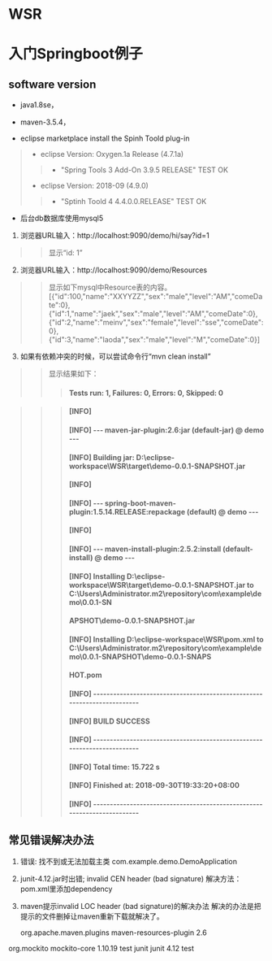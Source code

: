 # WSR
# 入门Springboot例子

## software version 
* java1.8se， 
* maven-3.5.4，

* eclipse marketplace install the Spinh Toold plug-in 
> + eclipse Version: Oxygen.1a Release (4.7.1a) 
> > - "Spring Tools 3 Add-On 3.9.5 RELEASE"         TEST OK
> + eclipse Version: 2018-09 (4.9.0)    
> > - "Sptinh Toold 4 4.4.0.0.RELEASE"               TEST OK
* 后台db数据库使用mysql5


1. 浏览器URL输入：http://localhost:9090/demo/hi/say?id=1
>> 显示“id: 1”

2. 浏览器URL输入：http://localhost:9090/demo/Resources
>> 显示如下mysql中Resource表的内容。
>> [{"id":100,"name":"XXYYZZ","sex":"male","level":"AM","comeDate":0},{"id":1,"name":"jaek","sex":"male","level":"AM","comeDate":0},{"id":2,"name":"meinv","sex":"female","level":"sse","comeDate":0},{"id":3,"name":"laoda","sex":"male","level":"M","comeDate":0}]

3. 如果有依赖冲突的时候，可以尝试命令行“mvn clean install”
>> 显示结果如下：
>>> #### Tests run: 1, Failures: 0, Errors: 0, Skipped: 0

>>> #### [INFO]
>>> #### [INFO] --- maven-jar-plugin:2.6:jar (default-jar) @ demo ---
>>> #### [INFO] Building jar: D:\eclipse-workspace\WSR\target\demo-0.0.1-SNAPSHOT.jar
>>> #### [INFO]
>>> #### [INFO] --- spring-boot-maven-plugin:1.5.14.RELEASE:repackage (default) @ demo ---
>>> #### [INFO]
>>> #### [INFO] --- maven-install-plugin:2.5.2:install (default-install) @ demo ---
>>> #### [INFO] Installing D:\eclipse-workspace\WSR\target\demo-0.0.1-SNAPSHOT.jar to C:\Users\Administrator\.m2\repository\com\example\demo\0.0.1-SN
>>> #### APSHOT\demo-0.0.1-SNAPSHOT.jar
>>> #### [INFO] Installing D:\eclipse-workspace\WSR\pom.xml to C:\Users\Administrator\.m2\repository\com\example\demo\0.0.1-SNAPSHOT\demo-0.0.1-SNAPS
>>> #### HOT.pom
>>> #### [INFO] ------------------------------------------------------------------------
>>> #### [INFO] BUILD SUCCESS
>>> #### [INFO] ------------------------------------------------------------------------
>>> #### [INFO] Total time: 15.722 s
>>> #### [INFO] Finished at: 2018-09-30T19:33:20+08:00
>>> #### [INFO] ------------------------------------------------------------------------

## 常见错误解决办法
1. 错误: 找不到或无法加载主类 com.example.demo.DemoApplication

2. junit-4.12.jar时出错; invalid CEN header (bad signature)
解决方法：pom.xml里添加dependency

3. maven提示invalid LOC header (bad signature)的解决办法
解决的办法是把提示的文件删掉让maven重新下载就解决了。

	<dependency>   
	 <groupId>org.apache.maven.plugins</groupId>    
	 <artifactId>maven-resources-plugin</artifactId>    
	 <version>2.6</version>
	 </dependency>
<!-- https://mvnrepository.com/artifact/org.mockito/mockito-core -->
<dependency>
    <groupId>org.mockito</groupId>
    <artifactId>mockito-core</artifactId>
    <version>1.10.19</version>
    <scope>test</scope>
</dependency>

<!-- https://mvnrepository.com/artifact/junit/junit -->
<dependency>
    <groupId>junit</groupId>
    <artifactId>junit</artifactId>
    <version>4.12</version>
    <scope>test</scope>
</dependency>
